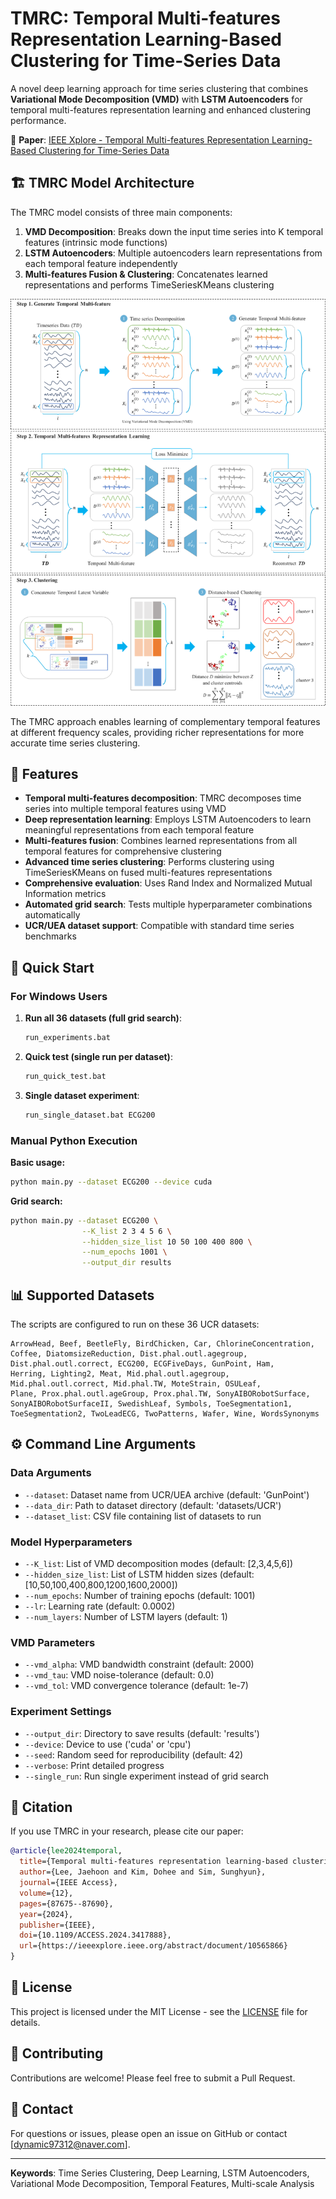 # TMRC: Temporal Multi-features Representation Learning-Based Clustering for Time-Series Data

A novel deep learning approach for time series clustering that combines **Variational Mode Decomposition (VMD)** with **LSTM Autoencoders** for temporal multi-features representation learning and enhanced clustering performance.

📄 **Paper**: [IEEE Xplore - Temporal Multi-features Representation Learning-Based Clustering for Time-Series Data](https://ieeexplore.ieee.org/abstract/document/10565866)

## 🏗️ TMRC Model Architecture

The TMRC model consists of three main components:

1. **VMD Decomposition**: Breaks down the input time series into K temporal features (intrinsic mode functions)
2. **LSTM Autoencoders**: Multiple autoencoders learn representations from each temporal feature independently
3. **Multi-features Fusion & Clustering**: Concatenates learned representations and performs TimeSeriesKMeans clustering

![TMRC Framework](figures/overallframework.png)

The TMRC approach enables learning of complementary temporal features at different frequency scales, providing richer representations for more accurate time series clustering.

## 🌟 Features

- **Temporal multi-features decomposition**: TMRC decomposes time series into multiple temporal features using VMD
- **Deep representation learning**: Employs LSTM Autoencoders to learn meaningful representations from each temporal feature
- **Multi-features fusion**: Combines learned representations from all temporal features for comprehensive clustering
- **Advanced time series clustering**: Performs clustering using TimeSeriesKMeans on fused multi-features representations
- **Comprehensive evaluation**: Uses Rand Index and Normalized Mutual Information metrics
- **Automated grid search**: Tests multiple hyperparameter combinations automatically
- **UCR/UEA dataset support**: Compatible with standard time series benchmarks

## 🚀 Quick Start

### For Windows Users

1. **Run all 36 datasets (full grid search)**:
   ```cmd
   run_experiments.bat
   ```

2. **Quick test (single run per dataset)**:
   ```cmd
   run_quick_test.bat
   ```

3. **Single dataset experiment**:
   ```cmd
   run_single_dataset.bat ECG200
   ```

### Manual Python Execution

**Basic usage:**
```bash
python main.py --dataset ECG200 --device cuda
```

**Grid search:**
```bash
python main.py --dataset ECG200 \
                --K_list 2 3 4 5 6 \
                --hidden_size_list 10 50 100 400 800 \
                --num_epochs 1001 \
                --output_dir results
```

## 📊 Supported Datasets

The scripts are configured to run on these 36 UCR datasets:

```
ArrowHead, Beef, BeetleFly, BirdChicken, Car, ChlorineConcentration, 
Coffee, DiatomsizeReduction, Dist.phal.outl.agegroup, 
Dist.phal.outl.correct, ECG200, ECGFiveDays, GunPoint, Ham, 
Herring, Lighting2, Meat, Mid.phal.outl.agegroup, 
Mid.phal.outl.correct, Mid.phal.TW, MoteStrain, OSULeaf, 
Plane, Prox.phal.outl.ageGroup, Prox.phal.TW, SonyAIBORobotSurface, 
SonyAIBORobotSurfaceII, SwedishLeaf, Symbols, ToeSegmentation1, 
ToeSegmentation2, TwoLeadECG, TwoPatterns, Wafer, Wine, WordsSynonyms
```

## ⚙️ Command Line Arguments

### Data Arguments
- `--dataset`: Dataset name from UCR/UEA archive (default: 'GunPoint')
- `--data_dir`: Path to dataset directory (default: 'datasets/UCR')
- `--dataset_list`: CSV file containing list of datasets to run

### Model Hyperparameters
- `--K_list`: List of VMD decomposition modes (default: [2,3,4,5,6])
- `--hidden_size_list`: List of LSTM hidden sizes (default: [10,50,100,400,800,1200,1600,2000])
- `--num_epochs`: Number of training epochs (default: 1001)
- `--lr`: Learning rate (default: 0.0002)
- `--num_layers`: Number of LSTM layers (default: 1)

### VMD Parameters
- `--vmd_alpha`: VMD bandwidth constraint (default: 2000)
- `--vmd_tau`: VMD noise-tolerance (default: 0.0)
- `--vmd_tol`: VMD convergence tolerance (default: 1e-7)

### Experiment Settings
- `--output_dir`: Directory to save results (default: 'results')
- `--device`: Device to use ('cuda' or 'cpu')
- `--seed`: Random seed for reproducibility (default: 42)
- `--verbose`: Print detailed progress
- `--single_run`: Run single experiment instead of grid search

## 📝 Citation

If you use TMRC in your research, please cite our paper:

```bibtex
@article{lee2024temporal,
  title={Temporal multi-features representation learning-based clustering for time-series data},
  author={Lee, Jaehoon and Kim, Dohee and Sim, Sunghyun},
  journal={IEEE Access},
  volume={12},
  pages={87675--87690},
  year={2024},
  publisher={IEEE},
  doi={10.1109/ACCESS.2024.3417888},
  url={https://ieeexplore.ieee.org/abstract/document/10565866}
}
```

## 📜 License

This project is licensed under the MIT License - see the [LICENSE](LICENSE) file for details.

## 🤝 Contributing

Contributions are welcome! Please feel free to submit a Pull Request.

## 📧 Contact

For questions or issues, please open an issue on GitHub or contact [dynamic97312@naver.com].

---

**Keywords**: Time Series Clustering, Deep Learning, LSTM Autoencoders, Variational Mode Decomposition, Temporal Features, Multi-scale Analysis